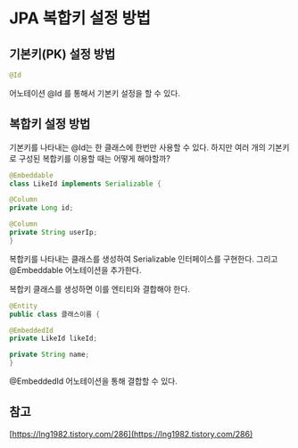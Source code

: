 # JPA 복합키 설정 방법

## 기본키(PK) 설정 방법

```java
@Id
```
어노테이션 @Id 를 통해서 기본키 설정을 할 수 있다. 


## 복합키 설정 방법

기본키를 나타내는 @Id는 한 클래스에 한번만 사용할 수 있다. 하지만 여러 개의 기본키로 구성된 복합키를 이용할 때는 어떻게 해야할까?

```java
@Embeddable
class LikeId implements Serializable {

@Column
private Long id;

@Column
private String userIp;
}

```
복합키를 나타내는 클래스를 생성하여 Serializable 인터페이스를 구현한다. 그리고 @Embeddable 어노테이션을 추가한다.

복합키 클래스를 생성하면 이를 엔티티와 결합해야 한다.

```java
@Entity
public class 클래스이름 {

@EmbeddedId
private LikeId likeId;

private String name;
}
```

@EmbeddedId 어노테이션을 통해 결합할 수 있다.


## 참고
[https://lng1982.tistory.com/286](https://lng1982.tistory.com/286)